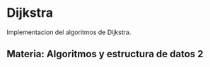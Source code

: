 # Dijkstra

Implementacion del algoritmos de Dijkstra.

## Materia: Algoritmos y estructura de datos 2
